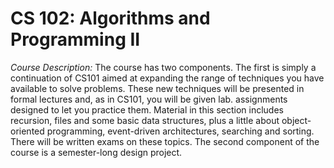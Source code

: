 # CS 102: Algorithms and Programming II
*Course Description:*
The course has two components. The first is simply a continuation of CS101 aimed at expanding the range of techniques you have available to solve problems. These new techniques will be presented in formal lectures and, as in CS101, you will be given lab. assignments designed to let you practice them. Material in this section includes recursion, files and some basic data structures, plus a little about object-oriented programming, event-driven architectures, searching and sorting. There will be written exams on these topics. The second component of the course is a semester-long design project.
